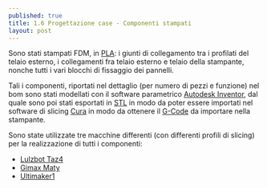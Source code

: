 ```yaml
---
published: true
title: 1.6 Progettazione case - Componenti stampati
layout: post
---
```


Sono stati stampati FDM, in [PLA](https://it.wikipedia.org/wiki/Acido_polilattico): i giunti di collegamento tra i profilati del telaio esterno, i collegamenti fra telaio esterno e telaio della stampante, nonche tutti i vari blocchi di fissaggio dei pannelli.

Tali i componenti, riportati nel dettaglio (per numero di pezzi e funzione) nel bom sono stati modellati con il software parametrico [Autodesk Inventor](http://www.autodesk.it/products/inventor/overview), dal quale sono poi stati esportati in [STL](https://it.wikipedia.org/wiki/STL_(formato_di_file)) in modo da poter essere importati nel software di slicing [Cura](https://software.ultimaker.com/) in modo da ottenere il [G-Code](https://it.wikipedia.org/wiki/Codice_G) da importare nella stampante.

Sono state utilizzate tre macchine differenti (con differenti profili di slicing) per la realizzazione di tutti i componenti:

- [Lulzbot Taz4](https://www.lulzbot.com/catalog)
- [Gimax Maty](http://www.gimax3d.com/maty_gimax-3d.html)
- [Ultimaker1](https://ultimaker.com/)
